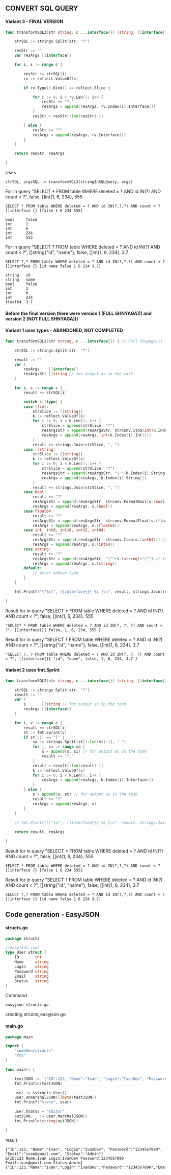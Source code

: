## CONVERT SQL QUERY
#### Variant 3 - FINAL VERSION
```go
func transformSQL3(str string, c ...interface{}) (string, []interface{}) {

	strSQL := strings.Split(str, "?")

	resStr := ""
	var resArgs []interface{}

	for i, s := range c {

		resStr += strSQL[i]
		rv := reflect.ValueOf(s)

		if rv.Type().Kind() == reflect.Slice {

			for i := 0; i < rv.Len(); i++ {
				resStr += "?,"
				resArgs = append(resArgs, rv.Index(i).Interface())
			}
			resStr = resStr[:len(resStr)-1]

		} else {
			resStr += "?"
			resArgs = append(resArgs, rv.Interface())
		}
	}

	return resStr, resArgs

}
```
Uses 
```
strSQL, argsSQL := transformSQL3(stringInSQLQuery, args)
```
 For in query 
 "SELECT * FROM table WHERE deleted = ? AND id IN(?) AND count < ?", false, []int{1, 6, 234}, 555

 ```
SELECT * FROM table WHERE deleted = ? AND id IN(?,?,?) AND count < ? []interface {} [false 1 6 234 555]

bool     false
int      1
int      6
int      234
int      555
 ```

For in query 
"SELECT ? FROM table WHERE deleted = ? AND id IN(?) AND count < ?", []string{"id", "name"}, false, []int{1, 6, 234}, 3.7

 ```
SELECT ?,? FROM table WHERE deleted = ? AND id IN(?,?,?) AND count < ? []interface {} [id name false 1 6 234 3.7]

string   id
string   name
bool     false
int      1
int      6
int      234
float64  3.7
 ```
#### Before the final version there were version 1 (FULL SHNYAGA))) and version 2 (NOT FULL SHNYAGA)))
#### Variant 1 uses types - ABANDONED, NOT COMPLETED
```go
func transformSQL1(str string, c ...interface{}) { // Full Shnyaga)))

	strSQL := strings.Split(str, "?")

	result := ""
	var (
		resArgs    []interface{}
		resArgsStr []string // for output as in the task
	)

	for i, s := range c {
		result += strSQL[i]

		switch s.(type) {
		case []int:
			strSlice := []string{}
			k := reflect.ValueOf(s)
			for i := 0; i < k.Len(); i++ {
				strSlice = append(strSlice, "?")
				resArgsStr = append(resArgsStr, strconv.Itoa(int(k.Index(i).Int()))) // for output as in the task
				resArgs = append(resArgs, int(k.Index(i).Int()))
			}
			result += strings.Join(strSlice, ", ")
		case []string:
			strSlice := []string{}
			k := reflect.ValueOf(s)
			for i := 0; i < k.Len(); i++ {
				strSlice = append(strSlice, "?")
				resArgsStr = append(resArgsStr, "\""+k.Index(i).String()+"\"") // for output as in the task
				resArgs = append(resArgs, k.Index(i).String())
			}
			result += strings.Join(strSlice, ", ")
		case bool:
			result += "?"
			resArgsStr = append(resArgsStr, strconv.FormatBool(s.(bool))) // for output as in the task
			resArgs = append(resArgs, s.(bool))
		case float64:
			result += "?"
			resArgsStr = append(resArgsStr, strconv.FormatFloat(s.(float64), 'f', -1, 64)) // for output as in the task
			resArgs = append(resArgs, s.(float64))
		case int, int8, int16, int32, int64:
			result += "?"
			resArgsStr = append(resArgsStr, strconv.Itoa(s.(int64))) // for output as in the task
			resArgs = append(resArgs, s.(int64))
		case string:
			result += "?"
			resArgsStr = append(resArgsStr, "\""+s.(string)+"\"") // for output as in the task
			resArgs = append(resArgs, s.(string))
		default:
			// error unknow type
		}
	}

	fmt.Printf("\"%s\", []interface{}{ %s }\n", result, strings.Join(resArgsStr, ", "))  // output as in the task

}
```
Result for in query 
 "SELECT * FROM table WHERE deleted = ? AND id IN(?) AND count < ?", false, []int{1, 6, 234}, 555
```
"SELECT * FROM table WHERE deleted = ? AND id IN(?, ?, ?) AND count < ?", []interface{}{ false, 1, 6, 234, 555 }
```
Result for in query 
"SELECT ? FROM table WHERE deleted = ? AND id IN(?) AND count < ?", []string{"id", "name"}, false, []int{1, 6, 234}, 3.7
```
"SELECT ?, ? FROM table WHERE deleted = ? AND id IN(?, ?, ?) AND count < ?", []interface{}{ "id", "name", false, 1, 6, 234, 3.7 }
```
#### Variant 2 uses fmt.Sprint
```go
func transformSQL2(str string, c ...interface{}) (string, []interface{}) {

	strSQL := strings.Split(str, "?")
	result := ""
	var (
		s       []string // for output as in the task
		resArgs []interface{}
	)

	for i, v := range c {
		result += strSQL[i]
		st := fmt.Sprint(v)
		if st[:1] == "[" {
			sa := strings.Split(st[1:len(st)-1], " ")
			for _, si := range sa {
				s = append(s, si) // for output as in the task
				result += "?,"
			}
			result = result[:len(result)-1]
			k := reflect.ValueOf(v)
			for i := 0; i < k.Len(); i++ {
				resArgs = append(resArgs, k.Index(i).Interface())
			}
		} else {
			s = append(s, st) // for output as in the task
			result += "?"
			resArgs = append(resArgs, v)
		}
	}
	
	// fmt.Printf("\"%s\", []interface{}{ %s }\n", result, strings.Join(s, ", ")) // output as in the task

	return result, resArgs

}
```
Result for in query 
 "SELECT * FROM table WHERE deleted = ? AND id IN(?) AND count < ?", false, []int{1, 6, 234}, 555
```
SELECT * FROM table WHERE deleted = ? AND id IN(?,?,?) AND count < ? []interface {} [false 1 6 234 555]
```
Result for in query 
"SELECT ? FROM table WHERE deleted = ? AND id IN(?) AND count < ?", []string{"id", "name"}, false, []int{1, 6, 234}, 3.7
```
SELECT ?,? FROM table WHERE deleted = ? AND id IN(?,?,?) AND count < ? []interface {} [id name false 1 6 234 3.7]
```

## Code generation - EasyJSON

#### structs.go
```go
package structs

//easyjson:json
type User struct {
	ID       int
	Name     string
	Login    string
	Password string
	Email    string
	Status   string
}

```
Command 
```
easyjson structs.go
```
creating structs_easyjson.go

#### main.go
```go
package main

import (
	"codeGen/structs"
	"fmt"
)

func main() {

	testJSON := `{"ID":123, "Name":"Ivan", "Login":"IvanDev", "Password":"1234567890", "Email":"ivan@gmail.com", "Status":"Admin"}`
	fmt.Println(testJSON)

	user := &structs.User{}
	user.UnmarshalJSON([]byte(testJSON))
	fmt.Printf("%+v\n", user)

	user.Status = "Editor"
	outJSON, _ := user.MarshalJSON()
	fmt.Println(string(outJSON))

}
```

result

```
{"ID":123, "Name":"Ivan", "Login":"IvanDev", "Password":"1234567890", "Email":"ivan@gmail.com", "Status":"Admin"}
&{ID:123 Name:Ivan Login:IvanDev Password:1234567890 Email:ivan@gmail.com Status:Admin}
{"ID":123,"Name":"Ivan","Login":"IvanDev","Password":"1234567890","Email":"ivan@gmail.com","Status":"Editor"}
```
